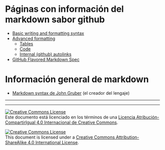 # Páginas con información del markdown sabor github

* [Basic writing and formatting syntax](https://docs.github.com/en/github/writing-on-github/basic-writing-and-formatting-syntax)
* [Advanced formatting](https://docs.github.com/en/github/writing-on-github/working-with-advanced-formatting)
  * [Tables](https://docs.github.com/en/github/writing-on-github/organizing-information-with-tables)
  * [Code](https://docs.github.com/en/github/writing-on-github/creating-and-highlighting-code-blocks)
  * [Internal (github) autolinks](https://docs.github.com/en/github/writing-on-github/autolinked-references-and-urls)
* [GitHub Flavored Markdown Spec](https://github.github.com/gfm/)

# Información general de markdown

* [Markdown syntax de John Gruber](https://daringfireball.net/projects/markdown/syntax) (el creador del lengaje)


___
<!-- LICENSE -->
___
<a rel="licencia" href="http://creativecommons.org/licenses/by-sa/4.0/deed.es"><img alt="Creative Commons License" style="border-width:0" src="https://i.creativecommons.org/l/by-sa/4.0/88x31.png" /></a><br />Este documento está licenciado en los términos de una <a rel="licencia" href="http://creativecommons.org/licenses/by-sa/4.0/deed.es">Licencia Atribución-CompartirIgual 4.0 Internacional de Creative Commons</a>.

<a rel="license" href="http://creativecommons.org/licenses/by-sa/4.0/deed.en"><img alt="Creative Commons License" style="border-width:0" src="https://i.creativecommons.org/l/by-sa/4.0/88x31.png" /></a><br />This document is licensed under a <a rel="license" href="http://creativecommons.org/licenses/by-sa/4.0/deed.en">Creative Commons Attribution-ShareAlike 4.0 International License</a>.
<!-- END --> 
